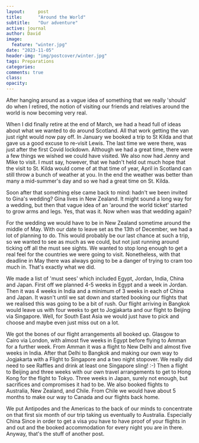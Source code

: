 ```yaml
---
layout:     post
title:      "Around the World"
subtitle:   "Our adventure"
active: journal
author: David
image:
  feature: "winter.jpg"
date: "2023-11-05" 
header-img: "img/postcover/winter.jpg"
tags: Preparations
categories:
comments: true
class:
opacity:
---
```


After hanging around as a vague idea of something that we really 'should' do when I retired, the notion of visiting our friends and relatives around the world is now becoming very real.

When I did finally retire at the end of March, we had a head full of ideas about what we wanted to do around Scotland. All that work getting the van just right would now pay off. In January we booked a trip to St Kilda and that gave us a good excuse to re-visit Lewis. The last time we were there, was just after the first Covid lockdown. Although we had a great time, there were a few things we wished we could have visited. We also now had Jenny and Mike to visit. I must say, however, that we hadn't held out much hope that the visit to St. Kilda would come of at that time of year, April in Scotland can still throw a bunch of weather at you. In the end the weather was better than many a mid-summer's day and so we had a great time on St. Kilda. 

Soon after that something else came back to mind: hadn't we been invited to Gina's wedding? Gina lives in New Zealand. It might sound a long way for a wedding, but then that vague idea of an 'around the world ticket' started to grow arms and legs. Yes, that was it. Now when was that wedding again?

For the wedding we would have to be in New Zealand sometime around the middle of May. With our date to leave set as the 13th of December, we had a lot of planning to do. This would probably be our last chance at such a trip, so we wanted to see as much as we could, but not just running around ticking off all the must see sights. We wanted to stop long enough to get a real feel for the countries we were going to visit. Nonetheless, with that deadline in May there was always going to be a danger of trying to cram too much in. That's exactly what we did.


We made a list of 'must sees' which included Egypt, Jordan, India, China and Japan. First off we planned 4-5 weeks in Egypt and a week in Jordan. Then it was 4 weeks in India and a minimum of 3 weeks in each of China and Japan. It wasn't until we sat down and started booking our flights that we realised this was going to be a bit of rush. Our flight arriving in Bangkok would leave us with four weeks to get to Jogjakarta and our flight to Beijing via Singapore. Well, for South East Asia  we would just have to pick and choose and maybe even just miss out on a lot.

We got the bones of our flight arrangements all booked up. Glasgow to Cairo via London, with almost five weeks in Egypt before flying to Amman for a further week. From Amman it was a flight to New Delhi and almost five weeks in India. After that Delhi to Bangkok and making our own way to Jogjakarta with a Flight to Singapore and a two night stopover. We really did need to see Raffles and drink at least one Singapore sling! :-) Then a flight to Beijing and three weeks with our own travel arrangements to get to Hong Kong for the flight to Tokyo. Three weeks in Japan, surely not enough, but sacrifices and compromises it had to be. We also booked flights to Australia, New Zealand, and Chile. From Chile we would have about 5 months to make our way to Canada and our flights back home.

We put Antipodes and the Americas to the back of our minds to concentrate on that first six month of our trip taking us eventually to Australia. Especially China Since in order to get a visa you have to have proof of your flights in and out and the booked accommodation for every night you are in there. Anyway, that's the stuff of another post. 
